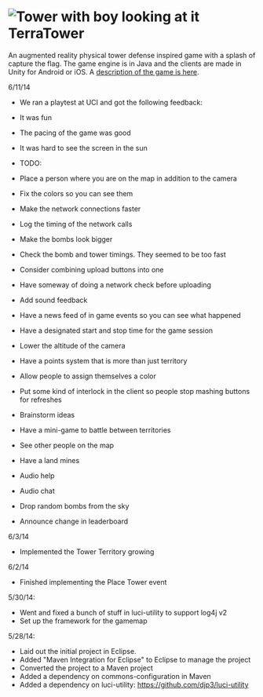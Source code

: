 ![Tower with boy looking at it](http://upload.wikimedia.org/wikipedia/commons/c/cb/Broadway_tower_edit.jpg)
TerraTower
==========

An augmented reality physical tower defense inspired game with a splash of capture the flag.  The game engine is in Java and the clients are made in Unity for Android or iOS.
A [description of the game is here](http://www.ics.uci.edu/~djp3/classes/2014_03_ICS163/tasks/terraTowerClient.html).

6/11/14
* We ran a playtest at UCI and got the following feedback:
 * It was fun
 * The pacing of the game was good
 * It was hard to see the screen in the sun

* TODO:
 * Place a person where you are on the map in addition to the camera
 * Fix the colors so you can see them
 * Make the network connections faster
  * Log the timing of the network calls
 * Make the bombs look bigger
 * Check the bomb and tower timings.  They seemed to be too fast
 * Consider combining upload buttons into one
 * Have someway of doing a network check before uploading
 * Add sound feedback
 * Have a news feed of in game events so you can see what happened
 * Have a designated start and stop time for the game session
 * Lower the altitude of the camera
 * Have a points system that is more than just territory
 * Allow people to assign themselves a color
 * Put some kind of interlock in the client so people stop mashing buttons for refreshes

* Brainstorm ideas
 * Have a mini-game to battle between territories
 * See other people on the map
 * Have a land mines
 * Audio help
 * Audio chat
 * Drop random bombs from the sky
 * Announce change in leaderboard

6/3/14
* Implemented the Tower Territory growing

6/2/14
* Finished implementing the Place Tower event

5/30/14:
* Went and fixed a bunch of stuff in luci-utility to support log4j v2
* Set up the framework for the gamemap

5/28/14:
* Laid out the initial project in Eclipse.
* Added "Maven Integration for Eclipse" to Eclipse to manage the project
* Converted the project to a Maven project
* Added a dependency on commons-configuration in Maven
* Added a dependency on luci-utility: https://github.com/djp3/luci-utility

	

